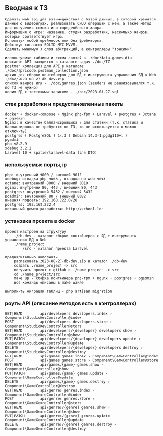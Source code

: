 ## Вводная к ТЗ
>
    Сделать web api для взаимодействия с базой данных, в которой хранятся данные о видеоиграх, реализовать CRUD операции с ней, а также метод для получения списка игр определённого жанра.
    Информация о игре: название, студия разработчик, несколько жанров, которым соответствует игра.
    Используя любой фреймворк или без фреймворка.
    Действуя согласно SOLID MVC MVVM.
    Сделать минимум 3 слоя абстракций, а контроллеры "тонкими".

    используемые таблицы и схема связей в ./doc/data-games.dia
    описание API находится в каталоге задач ./doc/TZ
    postman коллекция для API в каталоге ./doc/apricode.postman_collection.json
    архив для сборки контейнеров для БД + инструменты управления БД в Web ./doc/2023-08-27-db-dev.zip
    список жанров игр - ./doc/ganres.json (seeders не реализовывался т.к. по ТЗ не нужно)
    копия БД с тестовыми записями - ./doc/2023-08-27.sql

### стек разработки и предустановленные пакеты
>
    docker + docker-compose + Nginx php-fpm + Laravel + postgres + Octane + pgadmin
    Nginx: в качестве баллансировщика и для статики (т.к. статика и баллансировка не требуется по ТЗ, то не используется и можно отключить)
    postgres ( PostgreSQL ) 14.3 ( Debian 14.3-1.pgdg110+1 )
    pgadmin
    php v8.2.9
    xdebug 3.2.2
    Laravel 10 + spatie/laravel-data (для DTO)

### используемые порты, ip
>
    php: внутренний 9000 / внешний 9010
    xdebug: отладка php 9008 / отладка по web 9003
    octane: внутренний 8000 / внешний 8010
    nginx: внутренни 80, 443 / внешний 80, 443
    postgres: внутренний 5432 / внешний 5432
    pgadmin: внутренний 80 / внешний 8082
    внешняя подсеть: 192.168.222.0/28
    postgres: 192.168.222.4
    локальный домен разработки: http://school.loc

### установка проекта в docker 
>
    проект настроен на структуру
        ./db-dev - каталог сборки контейнеров с БД + инструменты управления БД в Web
        ./name_project
            /src - каталог проекта Laravel

    предварительно выполнить
        распаковать 2023-08-27-db-dev.zip в каталог ./db-dev
        создать ./name_project -> src
        получить проект с github в ./name_project -> src
        cd ./name_project/src
        make up - сборка контейнера php-fpm + nginx + postgres + pgadmin
        все команды описаны в make файле
    
    выполнить миграции таблиц - php artisan migration

### роуты API (описание методов есть в контроллерах)
>
    GET|HEAD        api/developers developers.index › Component\StudioDevController@index
    POST            api/developers developers.store › Component\StudioDevController@store
    GET|HEAD        api/developers/{developer} developers.show › Component\StudioDevController@show
    PUT|PATCH       api/developers/{developer} developers.update › Component\StudioDevController@update
    DELETE          api/developers/{developer} developers.destroy › Component\StudioDevController@destroy
    GET|HEAD        api/games games.index › Component\GameController@index
    POST            api/games games.store › Component\GameController@store
    GET|HEAD        api/games/{game} games.show › Component\GameController@show
    PUT|PATCH       api/games/{game} games.update › Component\GameController@update
    DELETE          api/games/{game} games.destroy › Component\GameController@destroy
    GET|HEAD        api/genres genres.index › Component\GameGenreController@index
    POST            api/genres genres.store › Component\GameGenreController@store
    GET|HEAD        api/genres/{genre} genres.show › Component\GameGenreController@show
    PUT|PATCH       api/genres/{genre} genres.update › Component\GameGenreController@update
    DELETE          api/genres/{genre} genres.destroy › Component\GameGenreController@destroy
  

